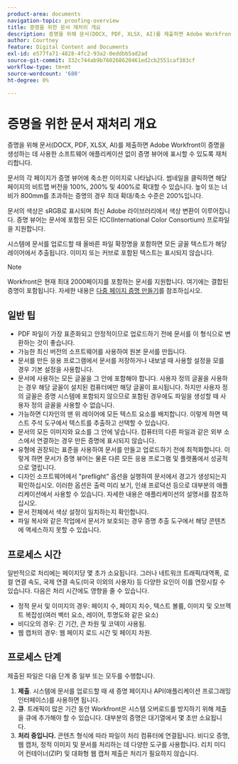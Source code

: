 ```yaml
---
product-area: documents
navigation-topic: proofing-overview
title: 증명을 위한 문서 재처리 개요
description: 증명을 위해 문서(DOCX, PDF, XLSX, AI)를 제출하면 Adobe Workfront이 증명을 생성하는 데 사용한 소프트웨어 애플리케이션 없이 증명 뷰어에 표시할 수 있도록 재처리합니다.
author: Courtney
feature: Digital Content and Documents
exl-id: e577fa71-4828-4fc2-93a2-0eddbb5ad2ad
source-git-commit: 332c744ab9b760268620461ed2cb2551caf383cf
workflow-type: tm+mt
source-wordcount: '680'
ht-degree: 0%

---
```


# 증명을 위한 문서 재처리 개요

증명을 위해 문서(DOCX, PDF, XLSX, AI)를 제출하면 Adobe Workfront이 증명을 생성하는 데 사용한 소프트웨어 애플리케이션 없이 증명 뷰어에 표시할 수 있도록 재처리합니다. 

문서의 각 페이지가 증명 뷰어에 축소판 이미지로 나타납니다. 썸네일을 클릭하면 해당 페이지의 비트맵 버전을 100%, 200% 및 400%로 확대할 수 있습니다. 높이 또는 너비가 800mm를 초과하는 증명의 경우 최대 확대/축소 수준은 200%입니다.

문서의 색상은 sRGB로 표시되며 최신 Adobe 라이브러리에서 색상 변환이 이루어집니다. 증명 뷰어는 문서에 포함된 모든 ICC(International Color Consortium) 프로파일을 지원합니다.

시스템에 문서를 업로드할 때 올바른 파일 확장명을 포함하면 모든 글꼴 텍스트가 해당 레이어에서 추출됩니다. 이미지 또는 커브로 포함된 텍스트는 표시되지 않습니다.

>[!NOTE]
>
>Workfront은 현재 최대 2000페이지를 포함하는 문서를 지원합니다. 여기에는 결합된 증명이 포함됩니다. 자세한 내용은 [다중 페이지 증명 만들기](../../../review-and-approve-work/proofing/creating-proofs-within-workfront/create-multi-page-proof.md)를 참조하십시오.

## 일반 팁

* PDF 파일이 가장 표준화되고 안정적이므로 업로드하기 전에 문서를 이 형식으로 변환하는 것이 좋습니다.
* 가능한 최신 버전의 소프트웨어를 사용하여 원본 문서를 만듭니다.
* 문서를 만든 응용 프로그램에서 문서를 저장하거나 내보낼 때 사용할 설정을 모를 경우 기본 설정을 사용합니다. 
* 문서에 사용하는 모든 글꼴을 그 안에 포함해야 합니다. 사용자 정의 글꼴을 사용하는 경우 해당 글꼴이 설치된 컴퓨터에만 해당 글꼴이 표시됩니다. 하지만 사용자 정의 글꼴은 증명 시스템에 포함되지 않으므로 포함된 경우에도 파일을 생성할 때 사용자 정의 글꼴을 사용할 수 없습니다.
* 가능하면 디자인의 맨 위 레이어에 모든 텍스트 요소를 배치합니다. 이렇게 하면 텍스트 주석 도구에서 텍스트를 추출하고 선택할 수 있습니다.
* 문서의 모든 이미지와 요소를 그 안에 넣습니다. 컴퓨터의 다른 파일과 같은 외부 소스에서 연결하는 경우 만든 증명에 표시되지 않습니다.
* 유형에 권장되는 표준을 사용하여 문서를 만들고 업로드하기 전에 최적화합니다. 이렇게 하면 문서가 증명 뷰어는 물론 다른 모든 응용 프로그램 및 플랫폼에서 성공적으로 열립니다.
* 디자인 소프트웨어에서 &quot;preflight&quot; 옵션을 실행하여 문서에서 경고가 생성되는지 확인하십시오. 이러한 옵션은 출력 미리 보기, 인쇄 프로덕션 등으로 대부분의 애플리케이션에서 사용할 수 있습니다. 자세한 내용은 애플리케이션의 설명서를 참조하십시오.
* 문서 전체에서 색상 설정이 일치하는지 확인합니다.
* 파일 복사와 같은 작업에서 문서가 보호되는 경우 증명 추출 도구에서 해당 콘텐츠에 액세스하지 못할 수 있습니다.

## 프로세스 시간

일반적으로 처리에는 페이지당 몇 초가 소요됩니다. 그러나 네트워크 트래픽/대역폭, 로컬 연결 속도, 국제 연결 속도(미국 이외의 사용자) 등 다양한 요인이 이를 연장시킬 수 있습니다. 다음은 처리 시간에도 영향을 줄 수 있습니다.

* 정적 문서 및 이미지의 경우: 페이지 수, 페이지 치수, 텍스트 볼륨, 이미지 및 오브젝트 복잡성(여러 벡터 요소, 레이어, 투명도와 같은 요소)
* 비디오의 경우: 긴 기간, 큰 차원 및 코덱이 사용됨.
* 웹 캡처의 경우: 웹 페이지 로드 시간 및 페이지 차원.

## 프로세스 단계

제출된 파일은 다음 단계 중 일부 또는 모두를 수행합니다.

1. **제출**. 시스템에 문서를 업로드할 때 새 증명 페이지나 API(애플리케이션 프로그래밍 인터페이스)를 사용하면 됩니다. 
1. **큐**. 트래픽이 많은 기간 동안 Workfront은 시스템 오버로드를 방지하기 위해 제출을 큐에 추가해야 할 수 있습니다. 대부분의 증명은 대기열에서 몇 초만 소요됩니다. 
1. **처리 중입니다.** 콘텐츠 형식에 따라 파일이 처리 컴퓨터에 연결됩니다. 비디오 증명, 웹 캡처, 정적 이미지 및 문서를 처리하는 데 다양한 도구를 사용합니다. 리치 미디어 컨테이너(ZIP) 및 대화형 웹 캡처 제출은 처리가 필요하지 않습니다.
